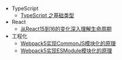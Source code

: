 - TypeScript
  - [TypeScript 之基础类型](/md/typescript/基础类型.md)
- React
  - [从React15到16的变化深入理解生命周期](/md/React/从React15到16的变化深入理解生命周期.md)
- 工程化
  - [Webpack5实现CommonJS模块化的原理](md/工程化/Webpack5实现CommonJS模块化的原理.md)
  - [Webpack5实现ESModule模块化的原理](md/工程化/webpack5实现ESModule模块化的原理.md)
